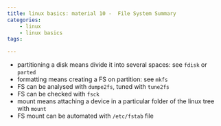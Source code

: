 ```yaml
---
title: linux basics: material 10 -  File System Summary
categories:
    - linux
    - linux basics
tags:

---
```

* partitioning a disk means divide it into several spaces: see `fdisk` or `parted` 
* formatting means creating a FS on partition: see `mkfs`
* FS can  be analysed with `dumpe2fs`, tuned with `tune2fs` 
* FS can  be checked with `fsck` 
* mount means attaching a device in a particular folder of the linux tree with `mount`
* FS mount can be automated with `/etc/fstab` file

